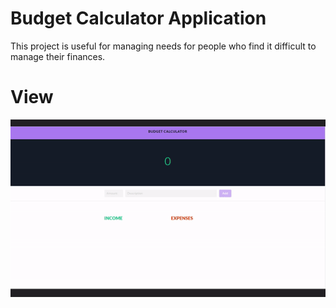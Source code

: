 # Budget Calculator Application
This project is useful for managing needs for people who find it difficult to manage their finances.
# View
<p align="center">
    <img src="https://github.com/danismg/Budget-App-Angular/raw/master/src/assets/gif.gif" alt="Gambar Anda">
</p>
